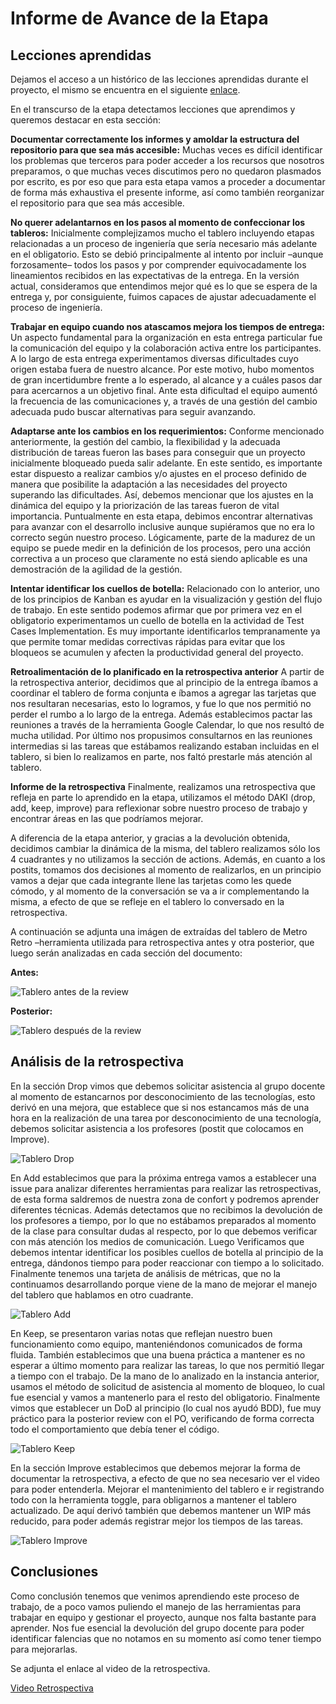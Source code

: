 # Informe de Avance de la Etapa

## Lecciones aprendidas

Dejamos el acceso a un histórico de las lecciones aprendidas durante el proyecto, el mismo se encuentra en el siguiente [enlace](./HistoricoLeccionesAprendidas/README.md).

En el transcurso de la etapa detectamos lecciones que aprendimos y queremos destacar en esta sección:

**Documentar correctamente los informes y amoldar la estructura del repositorio para que sea más accesible:**
Muchas veces es difícil identificar los problemas que terceros para poder acceder a los recursos que nosotros preparamos, o que muchas veces discutimos pero no quedaron plasmados por escrito, es por eso que para esta etapa vamos a proceder a documentar de forma más exhaustiva el presente informe, así como también reorganizar el repositorio para que sea más accesible.

**No querer adelantarnos en los pasos al momento de confeccionar los tableros:**
Inicialmente complejizamos mucho el tablero incluyendo etapas relacionadas a un proceso de ingeniería que sería necesario más adelante en el obligatorio. Esto se debió principalmente al intento por incluir –aunque forzosamente– todos los pasos y por comprender equivocadamente los lineamientos recibidos en las expectativas de la entrega. En la versión actual, consideramos que entendimos mejor qué es lo que se espera de la entrega y, por consiguiente, fuimos capaces de ajustar adecuadamente el proceso de ingeniería.

**Trabajar en equipo cuando nos atascamos mejora los tiempos de entrega:**
Un aspecto fundamental para la organización en esta entrega particular fue la comunicación del equipo y la colaboración activa entre los participantes. A lo largo de esta entrega experimentamos diversas dificultades cuyo origen estaba fuera de nuestro alcance. Por este motivo, hubo momentos de gran incertidumbre frente a lo esperado, al alcance y a cuáles pasos dar para acercarnos a un objetivo final. Ante esta dificultad el equipo aumentó la frecuencia de las comunicaciones y, a través de una gestión del cambio adecuada pudo buscar alternativas para seguir avanzando.

**Adaptarse ante los cambios en los requerimientos:**
Conforme mencionado anteriormente, la gestión del cambio, la flexibilidad y la adecuada distribución de tareas fueron las bases para conseguir que un proyecto inicialmente bloqueado pueda salir adelante. En este sentido, es importante estar dispuesto a realizar cambios y/o ajustes en el proceso definido de manera que posibilite la adaptación a las necesidades del proyecto superando las dificultades. Así, debemos mencionar que los ajustes en la dinámica del equipo y la priorización de las tareas fueron de vital importancia. Puntualmente en esta etapa, debimos encontrar alternativas para avanzar con el desarrollo inclusive aunque supiéramos que no era lo correcto según nuestro proceso. Lógicamente, parte de la madurez de un equipo se puede medir en la definición de los procesos, pero una acción correctiva a un proceso que claramente no está siendo aplicable es una demostración de la agilidad de la gestión.

**Intentar identificar los cuellos de botella:**
Relacionado con lo anterior, uno de los principios de Kanban es ayudar en la visualización y gestión del flujo de trabajo. En este sentido podemos afirmar que por primera vez en el obligatorio experimentamos un cuello de botella en la actividad de Test Cases Implementation. Es muy importante identificarlos tempranamente ya que permite tomar medidas correctivas rápidas para evitar que los bloqueos se acumulen y afecten la productividad general del proyecto.

**Retroalimentación de lo planificado en la retrospectiva anterior**
A partir de la retrospectiva anterior, decidimos que al principio de la entrega íbamos a coordinar el tablero de forma conjunta e íbamos a agregar las tarjetas que nos resultaran necesarias, esto lo logramos, y fue lo que nos permitió no perder el rumbo a lo largo de la entrega. Además establecimos pactar las reuniones a través de la herramienta Google Calendar, lo que nos resultó de mucha utilidad. Por último nos propusimos consultarnos en las reuniones intermedias si las tareas que estábamos realizando estaban incluidas en el tablero, si bien lo realizamos en parte, nos faltó prestarle más atención al tablero.

**Informe de la retrospectiva**
Finalmente, realizamos una retrospectiva que refleja en parte lo aprendido en la etapa, utilizamos el método DAKI (drop, add, keep, improve) para reflexionar sobre nuestro proceso de trabajo y encontrar áreas en las que podríamos mejorar.

A diferencia de la etapa anterior, y gracias a la devolución obtenida, decidimos cambiar la dinámica de la misma, del tablero realizamos sólo los 4 cuadrantes y no utilizamos la sección de actions. Además, en cuanto a los postits, tomamos dos decisiones al momento de realizarlos, en un principio vamos a dejar que cada integrante llene las tarjetas como les quede cómodo, y al momento de la conversación se va a ir complementando la misma, a efecto de que se refleje en el tablero lo conversado en la retrospectiva.

A continuación se adjunta una imágen de extraídas del tablero de Metro Retro –herramienta utilizada para retrospectiva antes y otra posterior, que luego serán analizadas en cada sección del documento:

**Antes:**

![Tablero antes de la review](../assets/retro1.PNG)

**Posterior:**

![Tablero después de la review](../assets/retro2.PNG)

## Análisis de la retrospectiva

En la sección Drop vimos que debemos solicitar asistencia al grupo docente al momento de estancarnos por desconocimiento de las tecnologías, esto derivó en una mejora, que establece que si nos estancamos más de una hora en la realización de una tarea por desconocimiento de una tecnología, debemos solicitar asistencia a los profesores (postit que colocamos en Improve).

![Tablero Drop](../assets/drop.PNG)

En Add establecimos que para la próxima entrega vamos a establecer una issue para analizar diferentes herramientas para realizar las retrospectivas, de esta forma saldremos de nuestra zona de confort y podremos aprender diferentes técnicas. Además detectamos que no recibimos la devolución de los profesores a tiempo, por lo que no estábamos preparados al momento de la clase para consultar dudas al respecto, por lo que debemos verificar con más atención los medios de comunicación. Luego Verificamos que debemos intentar identificar los posibles cuellos de botella al principio de la entrega, dándonos tiempo para poder reaccionar con tiempo a lo solicitado. Finalmente tenemos una tarjeta de análisis de métricas, que no la continuamos desarrollando porque viene de la mano de mejorar el manejo del tablero que hablamos en otro cuadrante.

![Tablero Add](../assets/add.PNG)

En Keep, se presentaron varias notas que reflejan nuestro buen funcionamiento como equipo, manteniéndonos comunicados de forma fluida. También establecimos que una buena práctica a mantener es no esperar a último momento para realizar las tareas, lo que nos permitió llegar a tiempo con el trabajo. De la mano de lo analizado en la instancia anterior, usamos el método de solicitud de asistencia al momento de bloqueo, lo cual fue esencial y vamos a mantenerlo para el resto del obligatorio. Finalmente vimos que establecer un DoD al principio (lo cual nos ayudó BDD), fue muy práctico para la posterior review con el PO, verificando de forma correcta todo el comportamiento que debía tener el código.

![Tablero Keep](../assets/keep.PNG)

En la sección Improve establecimos que debemos mejorar la forma de documentar la retrospectiva, a efecto de que no sea necesario ver el video para poder entenderla. Mejorar el mantenimiento del tablero e ir registrando todo con la herramienta toggle, para obligarnos a mantener el tablero actualizado. De aquí derivó también que debemos mantener un WIP más reducido, para poder además registrar mejor los tiempos de las tareas.

![Tablero Improve](../assets/improve.PNG)

## Conclusiones

Como conclusión tenemos que venimos aprendiendo este proceso de trabajo, de a poco vamos puliendo el manejo de las herramientas para trabajar en equipo y gestionar el proyecto, aunque nos falta bastante para aprender. Nos fue esencial la devolución del grupo docente para poder identificar falencias que no notamos en su momento así como tener tiempo para mejorarlas.


Se adjunta el enlace al video de la retrospectiva.

[Video Retrospectiva](https://fi365-my.sharepoint.com/:v:/g/personal/ha196991_fi365_ort_edu_uy/EXNY9LePlf9AnyMdysy51DsBQOI89dQNQ8OihJPgriI9iQ?email=DS223427%40fi365.ort.edu.uy)